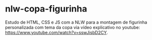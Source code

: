 # nlw-copa-figurinha
Estudo de HTML, CSS e JS com a NLW para a montagem de figurinha personalizada com tema da copa via vídeo explicativo no youtube: https://www.youtube.com/watch?v=sswJisbD2CY.
